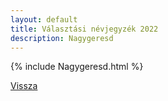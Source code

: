 ```yaml
---
layout: default
title: Választási névjegyzék 2022
description: Nagygeresd
---
```


{% include Nagygeresd.html %}

[Vissza](./)